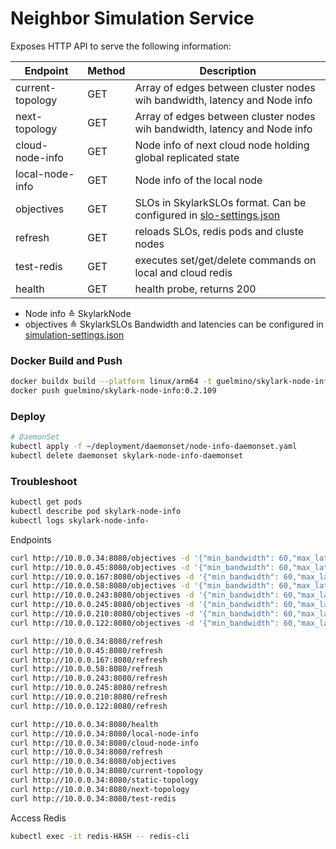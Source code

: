 # Neighbor Simulation Service
Exposes HTTP API to serve the following information:

| Endpoint         | Method | Description                                                                                      |
|------------------|--------|--------------------------------------------------------------------------------------------------|
| current-topology | GET    | Array of edges between cluster nodes wih bandwidth, latency and Node info                        | 
| next-topology    | GET    | Array of edges between cluster nodes wih bandwidth, latency and Node info                        | 
| cloud-node-info  | GET    | Node info of next cloud node holding global replicated state                                     |
| local-node-info  | GET    | Node info of the local node                                                                      |
| objectives       | GET    | SLOs in SkylarkSLOs format. Can be configured in [slo-settings.json](settings/slo-settings.json) |
| refresh          | GET    | reloads SLOs, redis pods and cluste nodes                                                        |
| test-redis       | GET    | executes set/get/delete commands on local and cloud redis                                        |
| health           | GET    | health probe, returns 200                                                                        |

- Node info ≙ SkylarkNode
- objectives ≙ SkylarkSLOs
Bandwidth and latencies can be configured in [simulation-settings.json](settings/simulation-settings.json)
### Docker Build and Push
```bash
docker buildx build --platform linux/arm64 -t guelmino/skylark-node-info:0.2.109 .
docker push guelmino/skylark-node-info:0.2.109
```
### Deploy
```bash
# DaemonSet
kubectl apply -f ~/deployment/daemonset/node-info-daemonset.yaml
kubectl delete daemonset skylark-node-info-daemonset
```
### Troubleshoot
```bash
kubectl get pods
kubectl describe pod skylark-node-info
kubectl logs skylark-node-info-
```

Endpoints
```bash
curl http://10.0.0.34:8080/objectives -d '{"min_bandwidth": 60,"max_latency": 100}' -H "Content-Type: application/json"
curl http://10.0.0.45:8080/objectives -d '{"min_bandwidth": 60,"max_latency": 100}' -H "Content-Type: application/json"
curl http://10.0.0.167:8080/objectives -d '{"min_bandwidth": 60,"max_latency": 100}' -H "Content-Type: application/json"
curl http://10.0.0.58:8080/objectives -d '{"min_bandwidth": 60,"max_latency": 100}' -H "Content-Type: application/json"
curl http://10.0.0.243:8080/objectives -d '{"min_bandwidth": 60,"max_latency": 100}' -H "Content-Type: application/json"
curl http://10.0.0.245:8080/objectives -d '{"min_bandwidth": 60,"max_latency": 100}' -H "Content-Type: application/json"
curl http://10.0.0.210:8080/objectives -d '{"min_bandwidth": 60,"max_latency": 100}' -H "Content-Type: application/json"
curl http://10.0.0.122:8080/objectives -d '{"min_bandwidth": 60,"max_latency": 100}' -H "Content-Type: application/json"

curl http://10.0.0.34:8080/refresh
curl http://10.0.0.45:8080/refresh
curl http://10.0.0.167:8080/refresh
curl http://10.0.0.58:8080/refresh
curl http://10.0.0.243:8080/refresh
curl http://10.0.0.245:8080/refresh
curl http://10.0.0.210:8080/refresh
curl http://10.0.0.122:8080/refresh

curl http://10.0.0.34:8080/health
curl http://10.0.0.34:8080/local-node-info
curl http://10.0.0.34:8080/cloud-node-info
curl http://10.0.0.34:8080/refresh
curl http://10.0.0.34:8080/objectives
curl http://10.0.0.34:8080/current-topology
curl http://10.0.0.34:8080/static-topology
curl http://10.0.0.34:8080/next-topology
curl http://10.0.0.34:8080/test-redis

```

Access Redis
```bash
kubectl exec -it redis-HASH -- redis-cli
```